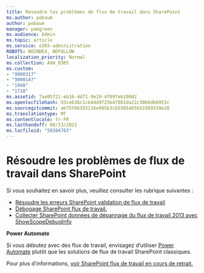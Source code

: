 ```yaml
---
title: Résoudre les problèmes de flux de travail dans SharePoint
ms.author: pebaum
author: pebaum
manager: pamgreen
ms.audience: Admin
ms.topic: article
ms.service: o365-administration
ROBOTS: NOINDEX, NOFOLLOW
localization_priority: Normal
ms.collection: Adm_O365
ms.custom:
- "9000317"
- "9000147"
- "1940"
- "1718"
ms.assetid: 7ae05f21-eb16-4d71-9e19-4f097eb100d2
ms.openlocfilehash: 93ce636c1cb4dd9f25b47861da22c30b6db6953c
ms.sourcegitcommit: ab75f66355116e995b3cb5505465b31989339e28
ms.translationtype: MT
ms.contentlocale: fr-FR
ms.lasthandoff: 08/13/2021
ms.locfileid: "58304763"
---
```

# <a name="troubleshoot-workflows-in-sharepoint"></a>Résoudre les problèmes de flux de travail dans SharePoint

Si vous souhaitez en savoir plus, veuillez consulter les rubrique suivantes :

- [Résoudre les erreurs SharePoint validation de flux de travail](https://docs.microsoft.com/sharepoint/dev/general-development/troubleshooting-sharepoint-server-workflow-validation-errors-in-visio)
- [Débogage SharePoint flux de travail.](https://docs.microsoft.com/sharepoint/dev/general-development/debugging-sharepoint-server-workflows)
- [Collecter SharePoint données de dépannage du flux de travail 2013 avec ShowScopeDebugInfo](https://docs.microsoft.com/sharepoint/troubleshoot/workflows/gather-workflow-data)

**Power Automate**

Si vous débutez avec des flux de travail, envisagez d’utiliser [Power Automate](https://docs.microsoft.com/power-automate/modern-approvals) plutôt que les solutions de flux de travail SharePoint classiques.

Pour plus d’informations, [voir SharePoint flux de travail en cours de retrait.](https://docs.microsoft.com/alchemyinsights/sharepoint-workflows-retiring)
